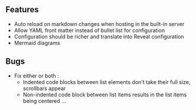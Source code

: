 ## Features

- Auto reload on markdown changes when hosting in the built-in server
- Allow YAML front matter instead of bullet list for configuration
- Configuration should be richer and translate into Reveal configuration
- Mermaid diagrams

## Bugs

- Fix either or both :
	- Indented code blocks between list elements don't take their full size, scrollbars appear
	- Non-indented code block between list items results in the list items being centered ...
